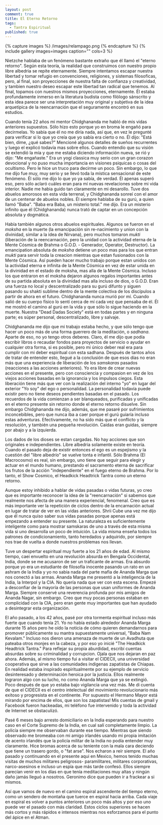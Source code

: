 ```yaml
---
layout: post
comment: true
title: El Eterno Retorno
tags: 
  - Tantra Espiritual
published: true
---
```






{% capture images %}
	/images/relampago.png
{% endcapture %}
{% include gallery images=images caption="" cols=3 %}

Nietzche hablaba de un fenómeno bastante extraño que él llamó el "eterno retorno". Según esta teoría, la realidad que construimos con nuestro propio libre albedria se repite eternamente. Siempre intentamos escapar nuestra libertad y tomar refugio en convenciones, religiones, y sistemas filosoficas, pero, al final, son proyecciones de nuestra falta de confianza y creatividad, y tambien nuestro deseo escapar este libertad tan radical que tenemos.  Al final, topamos con nuestros mismos proyecciones, eternamente.  Él estaba profundamente inmerso en la literatura budista como filólogo sánscrito y esta idea parece ser una interpretación muy original y subjetiva de la idea arquetípica de la reencarnación que el seguramente encontró en sus estudios. 

Cuando tenía 22 años mi mentor Chidghananda me habló de mis vidas anteriores supuestos. Sólo hizo esto porque yo en broma le engañó para decirmelas. Yo sabía que él no me diría nada, así que, en vez le pregunté para verificar si lo que yo creía que yo sabía era cierto o no. Él dijo: "Está bien, dime, ¿qué sabes?"  Mencioné algunos detalles de sueños recurrentes y luego el explicó todavía mas sobre ellos. Cuando entendío que su visión se extendió la mía y que me estaba diciendo información nueva, se rió y dijo: "Me engañaste."  Era un yogi classica muy serio con un gran corazon devocional y no puso mucha importancia en visiones psiquicas o cosas del ocultismo.  Pero le hice un truco para decirme un poco.  Sin embargo, lo que me dijo fue muy, muy serio y se llevó toda la mística sensacional de este fenómeno. Él sólo me dijo lo que yo ya sabía, de verdad. Él apenas superó eso, pero sólo aclaró cuáles eran para mí nuevas revelaciones sobre mi vida interior. Nadie me habia guido tan claramente en mi desarollo.  Tuve dos abuelos amorosos en esta vida terrenal, y Chidghananda sonreí con el amor de un centenar de abuelos nobles. Él siempre hablaba de su gurú, a quien llamó "Baba". "Baba era Baba, un misterio total." me dijo. Era un misterio infinito que él (Chidghananda) nunca trató de captar en un concepción absoluta y dogmática.

Había también algunos otros abuelos espirituales. Algunos se fueron en el _moksha_ en la muerte (la emancipación sin re-nacimiento y union con la divinidad, similar a la idea de Nirvana), pero muchos tomaron _mukti_ (liberación de la reencarnación, pero la unidad con la actividad eterna de la Mente Cósmica de Brahma o G.O.D. - Generador, Operator, Destructor). La emancipation absoluta de _moksha_ detiene un poco mas para los que entran _mukti_ para servir toda la creacion mientras que estan fusionados con la Mente Cósmica.  Así pueden hacer mucho trabajo porque estan unidos con la actividad eterna e infinita de la Mente Cósmica en vez de estar unida en la divinidad en el estado de moksha, mas alla de la Mente Cósmica.  Incluso los que entraron en el moksha dejaron algunos regalos importantes antes de su partida absoluta en la divinidad mas alla incluso de dios, o G.O.D. Eran una fuerza no local y descentralizado para su gurú difunto y siguen pasando su shakti sublime dentro de la mente colectiva de los discípulos a partir de ahora en el futuro. Chidghananda nunca murió por mí. Cuando salió de su cuerpo físico lo sentí cerca de mí cada vez que pensaba de él. Él me mostró el camino al gurú en la vida y que sólo lo sigue haciendo en la muerte.  Nuestra "Dead Dadas Society" está en todas partes y en ninguna parte; es súper personal, descentralizado, libre y salvaje.

Chidghananda me dijo que mi trabajo estaba hecho, y que sólo tengo que hacer un poco más de una forma guerrero de la meditación, o _sadhana_. Aparte de eso, no yo tengo otros deberes. Claro, él me dijo que podía escribir libros o recaudar fondos para proyectos de servicio o ayudar en cualquier otra forma, si es posible, pero mi único deber real era para cumplir con mi deber espiritual con esta sadhana. Después de tantos años de tratar de entender esto, llegué a la conclusión de que esos días no eran más que una experiencia de liberación de los _samskaras_ pasados (reacciones a las acciones anteriores). Yo era libre de crear nuevas acciones en el presente, pero con consciencia y compasion en vez de los viejos acciones basadas en la ignorancia y los impulsos ciegos. Esta liberación tiene más que ver con la realización del interno "yo" en lugar del exterior "Yo soy" del ego o personalidad. La personalidad todavía puede existir pero no tiene deseos pendientes basadas en el pasado. Los recuerdos de la vida comienzan a ser blanqueados, purificadas y unificadas en el eterno presente sin retorno donde el eterno retorno disuelve. Sin embargo Chidghananda me dijo, además, que me pasaré por sufrimientos inconcebibles, pero que nunca iba a caer porque el gurú guiaría incluso estas adventuras. Efectivamente, no ha sido más que el conflicto y la resolución, y también una pequeña revolución. Caidas eran guidas, siempre por abajo y a la izquierda.  

Los dados de los dioses se estan cargadas. No hay acciones que son originales e independientes. Libre albedria solamente existe en teoría. Cuando el pasado deja de existir entonces el ego es un espejismo y la cuestión del "libre albedrío" se vuelve tonta e infantil. Sólo Brahma (El Macrocosmo) es real, sin embargo, uno tiene que seguir para elegir y actuar en el mundo humano, prestando el sacramento eterna de sacrificar los frutos de la acción "independiente" en el fuego eterno de Brahma. Por lo tanto, el Show Cosmico, el Headkick Headtrick Tantra como un eterno retorno.

Aunque estoy inhibido a hablar de vidas pasadas o vidas futuras, yo creo que es importante reconocer la idea de la "reencarnación" si sabemos que realmente nos afecta de una manera experiencial, fenomenal. Creo que es más importante ver la repetición de ciclos dentro de la encarnación actual en lugar de tratar de ver en las vidas anteriores. Shrii Cube una vez me dijo que él nunca quiso saber sus vidas pasadas porque apenas está empezando a entender su presente. La naturaleza es  suficientemente inteligente como para mostrar samskaras de uno a través de esta misma vida si uno desarrolla un poco de intuición. La vida misma enseña todos los patrones de condicionamiento, tanto heredados y adquirido, por siempre nos trae de vuelta a donde nuestros problemas nos llevan.

Tuve un despertar espiritual muy fuerte a los 21 años de edad. Al mismo tiempo, caei envuelto en una revolución absurda en Bengala Occidental, India, donde se me acusaron de ser un traficante de armas. Era absurdo porque yo era un estudiante de filosofía inocente pasando un rato en un ashram de la India y yo no sabia nada del parte mafia de Ananda Marga que nos conectó a las armas. Ananda Marga me presentó a la inteligencia de la India, la Interpol y la CIA. No quería nada que ver con esta escena.  Empezé a desconfiar de la mayoría de las personas que usan uniformes de Ananda Marga. Siempre conservé una reverencia profunda por mis amigos de Ananda Nagar, sin embargo.  Creo que muy pocas personas estaban en complicidad con la CIA, pero eran gente muy importantes que han ayudado a desintegrar esta organización.

El año pasado, a los 42 años, pasé por otra tormenta espiritual incluso más fuerte que cuando tenía 21. Yo no había estado alrededor Ananda Marga durante 15 años pero he oído la noticia de cómo quieren demandarnos para promover públicamente su mantra supuestamente universal, "Baba Nam Kevalam." Incluso nos dieron una amenaza de muerte de un Avadhuta que pateaba otros monjes en la cabeza, y por eso yo inicié "The Headkick Headtrick Tantra." Para reflejar su propia aburdidad, escribí cuentas absurdas sobre su criminalidad y corrupcion.  Ojala que nos dejaran en paz ahora.  Además, al mismo tiempo fui a visitar el CIDECII, una universidad cooperativa que sirve a las comunidades índigenas zapatistas de Chiapas. En realidad estaba inspirado espiritualmente por su ejemplo de servicio desinteresado y determinación heroica por la justicia. Ellos realmente lograron algo con su lucho, no como Ananda Marga que ya se extingió.  Poco después de que yo estaba bajo vigilancia una vez más. Me di cuenta de que el CIDECII es el centro intelectual del movimiento revolucionario más exitoso y progresista en el continente. Por supuesto el Hermano Mayor está mirando por encima de ellos, que son los zapatistas! Mis cuentas de gmail y Facebook fueron hackeadas, mi teléfono fue intervenido y toda la actividad de Internet se obstaculizó.

Pasé 6 meses bajo arresto domiciliario en la India esperando para nuestro caso en el Corte Supremo de la India, en cual salí completamente limpio. La policía siempre me observaban durante ese tiempo. Mientras que siendo observado me bromeaba con mi amigo irlandés usando mi propia  imitación de acento irlandés que la policía militar de la India no podía entender muy claramente.  Hice bromas acerca de su teniente con la mala cara deciendo que tiene un trasero gordo, o "fat arse". Nos echaron a reír siempre. El año pasado y continuando en el presente aqui en Mexico, hemos tenido muchas visitas de muchos militares peligrosos- paramilitares, militares corporativas, narco-asesinos e incluso un espía que más tarde confesó. Ellos siempre parecían venir en los días en que tenía meditaciones muy altas y ningún daño jamás lleguó a nosotros. Geronimo dice que pueden ir a frackear a si mismos.

Así que vamos de nuevo en el camino espiral ascendente del tiempo eterno, como un sendero de montaña que tuerce en espiral hacia arriba. Cada viaje en espiral es volver a puntos anteriores un poco más altos y por eso uno puede ver el pasado con más claridad. Estos ciclos superiores se hacen más cortos y más rápidos e intensos mientras nos esforzamos para el punto del ápice en el Atman.
